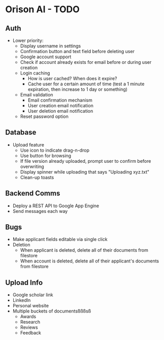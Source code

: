 # Orison AI - TODO

## Auth

- Lower priority:
    - Display username in settings
    - Confirmation button and text field before deleting user
    - Google account support
    - Check if account already exists for email before or during user creation
    - Login caching
        - How is user cached? When does it expire?
        - Cache user for a certain amount of time (test a 1 minute expiration, then increase to 1 day or something)
    - Email validation
        - Email confirmation mechanism
        - User creation email notification
        - User deletion email notification
    - Reset password option

## Database

- Upload feature
    - Use icon to indicate drag-n-drop
    - Use button for browsing
    - If file version already uploaded, prompt user to confirm before overwriting
    - Display spinner while uploading that says "Uploading xyz.txt"
    - Clean-up toasts

## Backend Comms

- Deploy a REST API to Google App Engine
- Send messages each way

## Bugs

- Make applicant fields editable via single click
- Deletion
    - When applicant is deleted, delete all of their documents from filestore
    - When account is deleted, delete all of their applicant's documents from filestore

## Upload Info

- Google scholar link
- LinkedIn
- Personal website
- Multiple buckets of documentsßßßsß
    - Awards
    - Research
    - Reviews
    - Feedback
